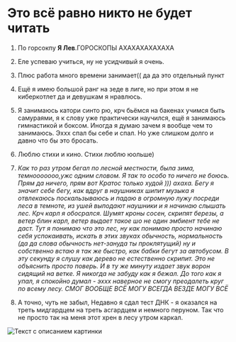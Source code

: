# Это всё равно никто не будет читать

1. По горсокпу **Я Лев**.ГОРОСКОПЫ АХАХАХАХАХАХА
2. Еле успеваю учиться, ну не усидчивый я очень. 
3. Плюс работа много времени занимает(( да да это отдельный пункт
4. Ещё я имею большой ранг на зеде в лиге, но при этом я не киберкотлет да и девушкам я нравлюсь.
5. Я занимаюсь катори синто рю, крч бьёмся на бакенах учимся быть самураями, я к слову уже практически научился, ещё я занимаюсь гимнастикой и боксом. 
Иногда я думаю зачем я вообще чем то занимаюсь. Эххх спал бы себе и спал.
Но уже слишком долго и давно что бы это бросать. 
6. Люблю стихи и кино. Стихи люблю юольше)
7. _Как то раз утром бегал по лесной местности, была зима, 
темнооооооо,ужс одним словом. Я так то особо то ничего не боюсь. Прям да ничего, прям вот Кратос только худой ))) ахаха.
Бегу я значит себе бегу, как вдруг в наушниках шипит музыка я отвлекаюсь поскальзываюсь и падаю в огромную лужу посреди леса в темноте, из ушей выподают наушники и я начинаю слышать лес. 
Крч карл я обосрался. Шумят кроны сосен, скрипят березы, а ветер блин карл, ветер выдает такое шо не один эмбиент тебе не даст. 
Тут я понимаю что это лес, ну как понимаю просто начинаю себя успокаивать, искать в этих звуках обычность, нормальность (да да слова обычность нет-зануда ты проклятущий) ну и собственно встаю я так же быстро, как бабки бегут за автобусом. В эту секунду я слушу как дерево не естественно скрипит. Это не объяснить просто поверь. И в ту же минуту издает звук ворон сидящий на ветке. Я никогда не забуду как я бежал. До того как я упал, я спокойно думал - эххх наверное не смогу преодалеть круг по всему лесу. СМОГ 
ВООБЩЕ ВСЁ МОГУ 
ВСЕГДА ВЕЗДЕ МОГУ ВСЁ_ 


8. А точно, чуть не забыл, 
Недавно я сдал тест ДНК - я оказался на треть мидгардцем на треть асгардцем и немного перуном. Так что не просто так на меня этот хрен в лесу утром каркал.


![Текст с описанием картинки](https://phonoteka.org/uploads/posts/2021-07/1625626912_26-phonoteka-org-p-miyamoto-musasi-art-krasivo-27.jpg)
